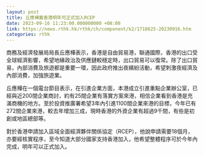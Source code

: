 ```yaml
---
layout: post
title: 丘應樺冀香港明年可正式加入RCEP
date: 2023-09-16 11:23:00.000000000 +08:00
link: https://news.rthk.hk/rthk/ch/component/k2/1718625-20230916.htm
categories: rthk
---
```


商務及經濟發展局局長丘應樺表示，香港是自由貿易港，聯通國際，香港的出口受全球經濟影響，希望地緣政治及供應鏈較穩定時，出口貿易可以復常。除了出口貿易，內部消費及旅遊都是重要一環，因此政府推出夜繽紛活動，希望刺激夜經濟及內部消費，加強旅遊業。

丘應樺在一個電台節目表示，在引進企業方面，本港成立引進重點企業辦公室，已經與近200間企業商討，約有25間企業有落實方案來港，相信企業看到香港是充滿商機的地方。至於投資推廣署希望3年內引進1100間企業來港的目標，今年已有272間企業來港，較去年增加三成，現時香港的外資企業有超過9千間，有些是初創或地區總部等。

對於香港申請加入區域全面經濟夥伴關係協定（RCEP），他說申請需要18個月，亦要經核實程序，至今知道大部分國家支持香港加入，他希望整體程序可於今年內完成，明年可以正式加入。
